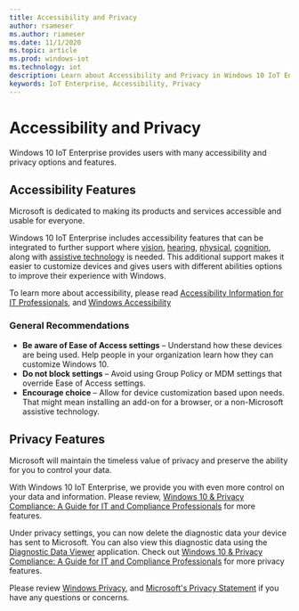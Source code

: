 ```yaml
---
title: Accessibility and Privacy
author: rsameser
ms.author: riameser
ms.date: 11/1/2020
ms.topic: article
ms.prod: windows-iot
ms.technology: iot
description: Learn about Accessibility and Privacy in Windows 10 IoT Enterprise.
keywords: IoT Enterprise, Accessibility, Privacy
---
```


# Accessibility and Privacy
Windows 10 IoT Enterprise provides users with many accessibility and privacy options and features.

## Accessibility Features
Microsoft is dedicated to making its products and services accessible and usable for everyone.

Windows 10 IoT Enterprise includes accessibility features that can be integrated to further support where [vision](https://docs.microsoft.com/windows/configuration/windows-10-accessibility-for-itpros#vision), [hearing](https://docs.microsoft.com/windows/configuration/windows-10-accessibility-for-itpros#hearing), [physical](https://docs.microsoft.com/windows/configuration/windows-10-accessibility-for-itpros#physical), [cognition](https://docs.microsoft.com/windows/configuration/windows-10-accessibility-for-itpros#cognition), along with [assistive technology](https://docs.microsoft.com/windows/configuration/windows-10-accessibility-for-itpros#assistive-technology-devices-built-into-windows-10) is needed. This additional support makes it easier to customize devices and gives users with different abilities options to improve their experience with Windows.

To learn more about accessibility, please read [Accessibility Information for IT Professionals](https://docs.microsoft.com/windows/configuration/windows-10-accessibility-for-itpros), and [Windows Accessibility](https://www.microsoft.com/Accessibility/windows?rtc=1&activetab=pivot_1%3aprimaryr2)

### General Recommendations
* **Be aware of Ease of Access settings** – Understand how these devices are being used. Help people in your organization learn how they can customize Windows 10.
* **Do not block settings** – Avoid using Group Policy or MDM settings that override Ease of Access settings.
* **Encourage choice** – Allow for device customization based upon needs. That might mean installing an add-on for a browser, or a non-Microsoft assistive technology.

## Privacy Features
Microsoft will maintain the timeless value of privacy and preserve the ability for you to control your data.

With Windows 10 IoT Enterprise, we provide you with even more control on your data and information. Please review, [Windows 10 & Privacy Compliance:
A Guide for IT and Compliance Professionals](https://docs.microsoft.com/en-us/windows/privacy/windows-10-and-privacy-compliance) for more features.

Under privacy settings, you can now delete the diagnostic data your device has sent to Microsoft. You can also view this diagnostic data using the [Diagnostic Data Viewer](https://docs.microsoft.com/windows/privacy/diagnostic-data-viewer-overview) application. Check out [Windows 10 & Privacy Compliance: A Guide for IT and Compliance Professionals](https://docs.microsoft.com/en-us/windows/privacy/windows-10-and-privacy-compliance) for more privacy features.

Please review [Windows Privacy](https://docs.microsoft.com/en-us/windows/privacy/), and [Microsoft's Privacy Statement](https://privacy.microsoft.com/en-us/privacystatement) if you have any questions or concerns.
